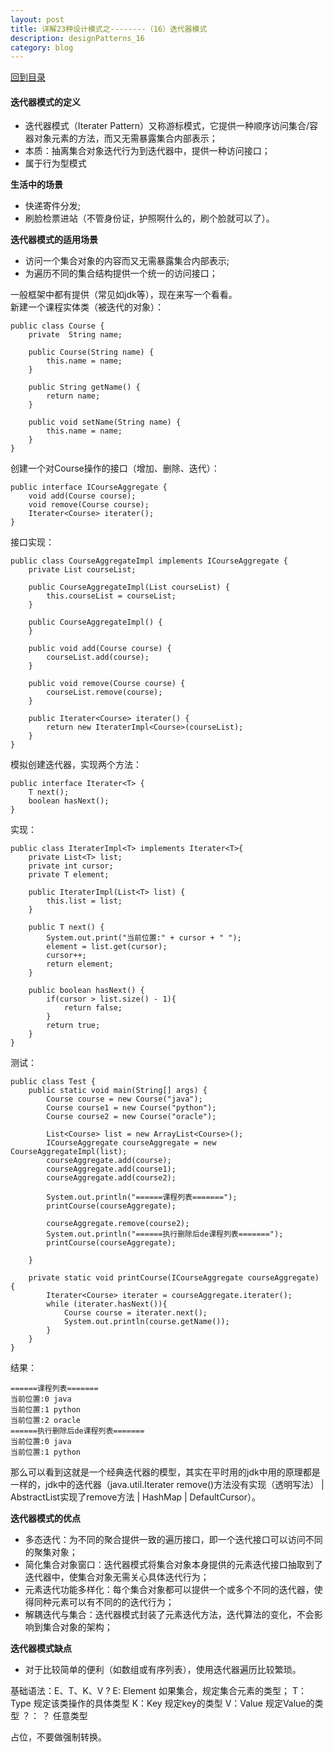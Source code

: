 ```yaml
---
layout: post
title: 详解23种设计模式之--------（16）迭代器模式
description: designPatterns_16
category: blog
---
```


[回到目录](#directory)

#### 迭代器模式的定义
* 迭代器模式（Iterater Pattern）又称游标模式，它提供一种顺序访问集合/容器对象元素的方法，而又无需暴露集合内部表示；
* 本质：抽离集合对象迭代行为到迭代器中，提供一种访问接口；
* 属于行为型模式

**生活中的场景**
* 快递寄件分发;
* 刷脸检票进站（不管身份证，护照啊什么的，刷个脸就可以了）。

**迭代器模式的适用场景**
* 访问一个集合对象的内容而又无需暴露集合内部表示;  
* 为遍历不同的集合结构提供一个统一的访问接口；

一般框架中都有提供（常见如jdk等），现在来写一个看看。  
新建一个课程实体类（被迭代的对象）：
```
public class Course {
    private  String name;

    public Course(String name) {
        this.name = name;
    }

    public String getName() {
        return name;
    }

    public void setName(String name) {
        this.name = name;
    }
}
```
创建一个对Course操作的接口（增加、删除、迭代）：
```
public interface ICourseAggregate {
    void add(Course course);
    void remove(Course course);
    Iterater<Course> iterater();
}
```
接口实现：
```
public class CourseAggregateImpl implements ICourseAggregate {
    private List courseList;

    public CourseAggregateImpl(List courseList) {
        this.courseList = courseList;
    }

    public CourseAggregateImpl() {
    }

    public void add(Course course) {
        courseList.add(course);
    }

    public void remove(Course course) {
        courseList.remove(course);
    }

    public Iterater<Course> iterater() {
        return new IteraterImpl<Course>(courseList);
    }
}
```
模拟创建迭代器，实现两个方法：
```
public interface Iterater<T> {
    T next();
    boolean hasNext();
}
```
实现：
```
public class IteraterImpl<T> implements Iterater<T>{
    private List<T> list;
    private int cursor;
    private T element;

    public IteraterImpl(List<T> list) {
        this.list = list;
    }

    public T next() {
        System.out.print("当前位置:" + cursor + " ");
        element = list.get(cursor);
        cursor++;
        return element;
    }

    public boolean hasNext() {
        if(cursor > list.size() - 1){
            return false;
        }
        return true;
    }
}
```
测试：
```
public class Test {
    public static void main(String[] args) {
        Course course = new Course("java");
        Course course1 = new Course("python");
        Course course2 = new Course("oracle");

        List<Course> list = new ArrayList<Course>();
        ICourseAggregate courseAggregate = new CourseAggregateImpl(list);
        courseAggregate.add(course);
        courseAggregate.add(course1);
        courseAggregate.add(course2);

        System.out.println("======课程列表=======");
        printCourse(courseAggregate);

        courseAggregate.remove(course2);
        System.out.println("======执行删除后de课程列表=======");
        printCourse(courseAggregate);

    }

    private static void printCourse(ICourseAggregate courseAggregate) {
        Iterater<Course> iterater = courseAggregate.iterater();
        while (iterater.hasNext()){
            Course course = iterater.next();
            System.out.println(course.getName());
        }
    }
}
```
结果：
```
======课程列表=======
当前位置:0 java
当前位置:1 python
当前位置:2 oracle
======执行删除后de课程列表=======
当前位置:0 java
当前位置:1 python
```

那么可以看到这就是一个经典迭代器的模型，其实在平时用的jdk中用的原理都是一样的，jdk中的迭代器（java.util.Iterater
remove()方法没有实现（透明写法） | AbstractList实现了remove方法 | HashMap | DefaultCursor）。

**迭代器模式的优点**
* 多态迭代：为不同的聚合提供一致的遍历接口，即一个迭代接口可以访问不同的聚集对象；
* 简化集合对象窗口：迭代器模式将集合对象本身提供的元素迭代接口抽取到了迭代器中，使集合对象无需关心具体迭代行为；
* 元素迭代功能多样化：每个集合对象都可以提供一个或多个不同的迭代器，使得同种元素可以有不同的的迭代行为；
* 解耦迭代与集合：迭代器模式封装了元素迭代方法，迭代算法的变化，不会影响到集合对象的架构；

**迭代器模式缺点**

* 对于比较简单的便利（如数组或有序列表），使用迭代器遍历比较繁琐。

基础语法：E、T、K、V  ?
E: Element  如果集合，规定集合元素的类型；
T：Type     规定该类操作的具体类型
K：Key      规定key的类型
V：Value    规定Value的类型
？： ？     任意类型
<? extends Hi>
占位，不要做强制转换。